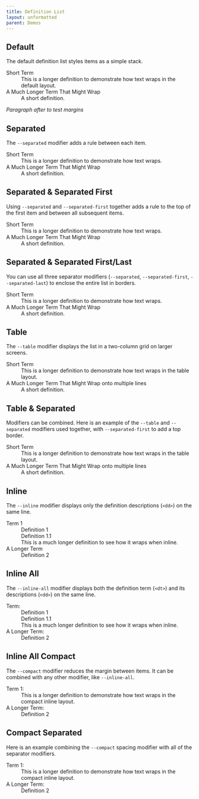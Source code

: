```yaml
---
title: Definition List
layout: unformatted
parent: Demos
--- 
```


<h2 class="h2">Default</h2>
<p>
  The default definition list styles items as a simple stack.
</p>

<dl class="definition-list">
  <div>
    <dt>Short Term</dt>
    <dd>This is a longer definition to demonstrate how text wraps in the default layout.</dd>
  </div>
  <div>
    <dt>A Much Longer Term That Might Wrap</dt>
    <dd>A short definition.</dd>
  </div>
</dl>

<p>
  <em>Paragraph after to test margins</em>
</p>

<h2 class="h2">Separated</h2>
<p>
  The <code>--separated</code> modifier adds a rule between each item.
</p>

<dl class="definition-list definition-list--separated">
  <div>
    <dt>Short Term</dt>
    <dd>This is a longer definition to demonstrate how text wraps.</dd>
  </div>
  <div>
    <dt>A Much Longer Term That Might Wrap</dt>
    <dd>A short definition.</dd>
  </div>
</dl>

<h2 class="h2">Separated &amp; Separated First</h2>
<p>
  Using <code>--separated</code> and <code>--separated-first</code> together adds a rule to the top of the first item and between all subsequent items.
</p>

<dl class="definition-list definition-list--separated definition-list--separated-first">
  <div>
    <dt>Short Term</dt>
    <dd>This is a longer definition to demonstrate how text wraps.</dd>
  </div>
  <div>
    <dt>A Much Longer Term That Might Wrap</dt>
    <dd>A short definition.</dd>
  </div>
</dl>

<h2 class="h2">Separated &amp; Separated First/Last</h2>
<p>
  You can use all three separator modifiers (<code>--separated</code>, <code>--separated-first</code>, <code>--separated-last</code>) to enclose the entire list in borders.
</p>

<dl class="definition-list definition-list--separated definition-list--separated-first definition-list--separated-last">
  <div>
    <dt>Short Term</dt>
    <dd>This is a longer definition to demonstrate how text wraps.</dd>
  </div>
  <div>
    <dt>A Much Longer Term That Might Wrap</dt>
    <dd>A short definition.</dd>
  </div>
</dl>

<h2 class="h2">Table</h2>
<p>
  The <code>--table</code> modifier displays the list in a two-column grid on larger screens.
</p>

<dl class="definition-list definition-list--table">
  <div>
    <dt>Short Term</dt>
    <dd>This is a longer definition to demonstrate how text wraps in the table layout.</dd>
  </div>
  <div>
    <dt>A Much Longer Term That Might Wrap onto multiple lines</dt>
    <dd>A short definition.</dd>
  </div>
</dl>

<h2 class="h2">Table &amp; Separated</h2>
<p>
  Modifiers can be combined. Here is an example of the <code>--table</code> and <code>--separated</code> modifiers used together, with <code>--separated-first</code> to add a top border.
</p>

<dl class="definition-list definition-list--table definition-list--separated definition-list--separated-first">
  <div>
    <dt>Short Term</dt>
    <dd>This is a longer definition to demonstrate how text wraps in the table layout.</dd>
  </div>
  <div>
    <dt>A Much Longer Term That Might Wrap onto multiple lines</dt>
    <dd>A short definition.</dd>
  </div>
</dl>

<h2 class="h2">Inline</h2>
<p>
  The <code>--inline</code> modifier displays only the definition descriptions (<code>&lt;dd&gt;</code>) on the same line.
</p>

<dl class="definition-list definition-list--inline">
  <div>
    <dt>Term 1</dt>
    <dd>Definition 1</dd>
    <dd>Definition 1.1</dd>
    <dd>This is a much longer definition to see how it wraps when inline.</dd>
  </div>
  <div>
    <dt>A Longer Term</dt>
    <dd>Definition 2</dd>
  </div>
</dl>

<h2 class="h2">Inline All</h2>
<p>
  The <code>--inline-all</code> modifier displays both the definition term (<code>&lt;dt&gt;</code>) and its descriptions (<code>&lt;dd&gt;</code>) on the same line.
</p>

<dl class="definition-list definition-list--inline-all">
  <div>
    <dt>Term:</dt>
    <dd>Definition 1</dd>
    <dd>Definition 1.1</dd>
    <dd>This is a much longer definition to see how it wraps when inline.</dd>
  </div>
  <div>
    <dt>A Longer Term:</dt>
    <dd>Definition 2</dd>
  </div>
</dl>

<h2 class="h2">Inline All Compact</h2>
<p>
  The <code>--compact</code> modifier reduces the margin between items. It can be combined with any other modifier, like <code>--inline-all</code>.
</p>

<dl class="definition-list definition-list--inline-all definition-list--compact">
  <div>
    <dt>Term 1:</dt>
    <dd>This is a longer definition to demonstrate how text wraps in the compact inline layout.</dd>
  </div>
  <div>
    <dt>A Longer Term:</dt>
    <dd>Definition 2</dd>
  </div>
</dl>

<h2 class="h2">Compact Separated</h2>
<p>
  Here is an example combining the <code>--compact</code> spacing modifier with all of the separator modifiers.
</p>

<dl class="definition-list definition-list--separated definition-list--separated-first definition-list--separated-last definition-list--compact">
  <div>
    <dt>Term 1:</dt>
    <dd>This is a longer definition to demonstrate how text wraps in the compact inline layout.</dd>
  </div>
  <div>
    <dt>A Longer Term:</dt>
    <dd>Definition 2</dd>
  </div>
</dl>
